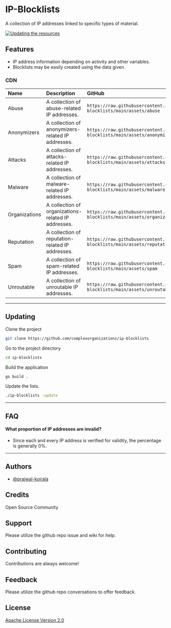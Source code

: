 # IP-Blocklists

A collection of IP addresses linked to specific types of material.

[![Updating the resources](https://github.com/complexorganizations/ip-blocklists/actions/workflows/go-app.yml/badge.svg)](https://github.com/complexorganizations/ip-blocklists/actions/workflows/go-app.yml)

## Features

- IP address information depending on activity and other variables.
- Blocklists may be easily created using the data given.

### CDN
| Name | Description | GitHub | GitLab | Statically | JSDelivr | Combinatronics |
| :--- | :---------- | :----- | :----- | :--------- | :------- | :------------- |
| Abuse | A collection of abuse-related IP addresses. | `https://raw.githubusercontent.com/complexorganizations/ip-blocklists/main/assets/abuse` | `https://gitlab.com/prajwal-koirala/ip-blocklists/-/raw/main/assets/abuse` | `https://cdn.statically.io/gh/complexorganizations/ip-blocklists/main/assets/abuse` | `https://cdn.jsdelivr.net/gh/complexorganizations/ip-blocklists/assets/abuse` | `https://combinatronics.io/complexorganizations/ip-blocklists/main/assets/abuse` |
| Anonymizers | A collection of anonymizers-related IP addresses. | `https://raw.githubusercontent.com/complexorganizations/ip-blocklists/main/assets/anonymizers` | `https://gitlab.com/prajwal-koirala/ip-blocklists/-/raw/main/assets/anonymizers` | `https://cdn.statically.io/gh/complexorganizations/ip-blocklists/main/assets/anonymizers` | `https://cdn.jsdelivr.net/gh/complexorganizations/ip-blocklists/assets/anonymizers` | `https://combinatronics.io/complexorganizations/ip-blocklists/main/assets/anonymizers` |
| Attacks | A collection of attacks-related IP addresses. | `https://raw.githubusercontent.com/complexorganizations/ip-blocklists/main/assets/attacks` | `https://gitlab.com/prajwal-koirala/ip-blocklists/-/raw/main/assets/attacks` | `https://cdn.statically.io/gh/complexorganizations/ip-blocklists/main/assets/attacks` | `https://cdn.jsdelivr.net/gh/complexorganizations/ip-blocklists/assets/attacks` | `https://combinatronics.io/complexorganizations/ip-blocklists/main/assets/attacks` |
| Malware | A collection of malware-related IP addresses. | `https://raw.githubusercontent.com/complexorganizations/ip-blocklists/main/assets/malware` | `https://gitlab.com/prajwal-koirala/ip-blocklists/-/raw/main/assets/malware` | `https://cdn.statically.io/gh/complexorganizations/ip-blocklists/main/assets/malware` | `https://cdn.jsdelivr.net/gh/complexorganizations/ip-blocklists/assets/malware` | `https://combinatronics.io/complexorganizations/ip-blocklists/main/assets/malware` |
| Organizations | A collection of organizations-related IP addresses. | `https://raw.githubusercontent.com/complexorganizations/ip-blocklists/main/assets/organizations` | `https://gitlab.com/prajwal-koirala/ip-blocklists/-/raw/main/assets/organizations` | `https://cdn.statically.io/gh/complexorganizations/ip-blocklists/main/assets/organizations` | `https://cdn.jsdelivr.net/gh/complexorganizations/ip-blocklists/assets/organizations` | `https://combinatronics.io/complexorganizations/ip-blocklists/main/assets/organizations` |
| Reputation | A collection of reputation-related IP addresses. | `https://raw.githubusercontent.com/complexorganizations/ip-blocklists/main/assets/reputation` | `https://gitlab.com/prajwal-koirala/ip-blocklists/-/raw/main/assets/reputation` | `https://cdn.statically.io/gh/complexorganizations/ip-blocklists/main/assets/reputation` | `https://cdn.jsdelivr.net/gh/complexorganizations/ip-blocklists/assets/reputation` | `https://combinatronics.io/complexorganizations/ip-blocklists/main/assets/reputation` |
| Spam | A collection of spam-related IP addresses. | `https://raw.githubusercontent.com/complexorganizations/ip-blocklists/main/assets/spam` | `https://gitlab.com/prajwal-koirala/ip-blocklists/-/raw/main/assets/spam` |  `https://cdn.statically.io/gh/complexorganizations/ip-blocklists/main/assets/spam` | `https://cdn.jsdelivr.net/gh/complexorganizations/ip-blocklists/assets/spam` | `https://combinatronics.io/complexorganizations/ip-blocklists/main/assets/spam` |
| Unroutable | A collection of unroutable IP addresses. | `https://raw.githubusercontent.com/complexorganizations/ip-blocklists/main/assets/unroutable` | `https://gitlab.com/prajwal-koirala/ip-blocklists/-/raw/main/assets/unroutable` |  `https://cdn.statically.io/gh/complexorganizations/ip-blocklists/main/assets/unroutable` | `https://cdn.jsdelivr.net/gh/complexorganizations/ip-blocklists/assets/unroutable` | `https://combinatronics.io/complexorganizations/ip-blocklists/main/assets/unroutable` |


---
## Updating

Clone the project

```bash
git clone https://github.com/complexorganizations/ip-blocklists
```

Go to the project directory

```bash
cd ip-blocklists
```

Build the application

```bash
go build .
```

Update the lists.

```bash
./ip-blocklists -update
```

---
## FAQ

#### What proportion of IP addresses are invalid?

- Since each and every IP address is verified for validity, the percentage is generally 0%.

---
## Authors

- [@prajwal-koirala](https://github.com/prajwal-koirala)

## Credits

Open Source Community

## Support

Please utilize the github repo issue and wiki for help.

## Contributing

Contributions are always welcome!

## Feedback

Please utilize the github repo conversations to offer feedback.

## License

[Apache License Version 2.0](https://github.com/complexorganizations/ip-blocklists/blob/main/.github/license)
